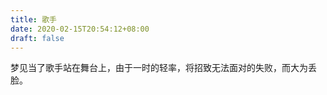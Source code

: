```yaml
---
title: 歌手
date: 2020-02-15T20:54:12+08:00
draft: false
---
```


梦见当了歌手站在舞台上，由于一时的轻率，将招致无法面对的失败，而大为丢脸。
